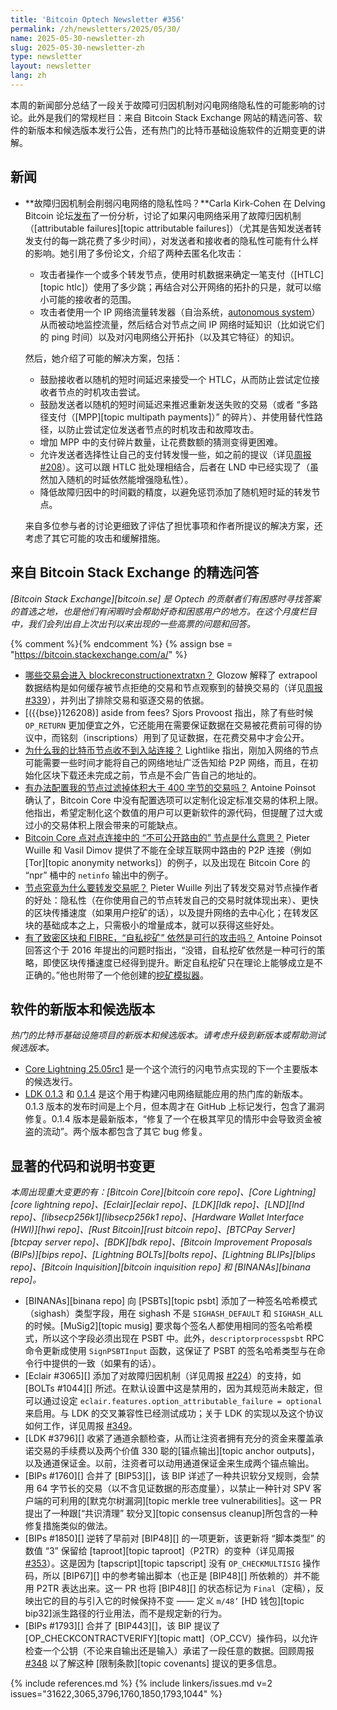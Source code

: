 ```yaml
---
title: 'Bitcoin Optech Newsletter #356'
permalink: /zh/newsletters/2025/05/30/
name: 2025-05-30-newsletter-zh
slug: 2025-05-30-newsletter-zh
type: newsletter
layout: newsletter
lang: zh
---
```


本周的新闻部分总结了一段关于故障可归因机制对闪电网络隐私性的可能影响的讨论。此外是我们的常规栏目：来自 Bitcoin Stack Exchange 网站的精选问答、软件的新版本和候选版本发行公告，还有热门的比特币基础设施软件的近期变更的讲解。

## 新闻

- **<!--do-attributable-failures-reduce-ln-privacy-->故障归因机制会削弱闪电网络的隐私性吗？**Carla Kirk-Cohen 在 Delving Bitcoin 论坛[发布][kirkcohen af]了一份分析，讨论了如果闪电网络采用了故障归因机制（[attributable failures][topic attributable failures]）（尤其是告知发送者转发支付的每一跳花费了多少时间），对发送者和接收者的隐私性可能有什么样的影响。她引用了多份论文，介绍了两种去匿名化攻击：

  - 攻击者操作一个或多个转发节点，使用时机数据来确定一笔支付（[HTLC][topic htlc]）使用了多少跳；再结合对公开网络的拓扑的只是，就可以缩小可能的接收者的范围。
  - 攻击者使用一个 IP 网络流量转发器（自治系统，[autonomous system][]）从而被动地监控流量，然后结合对节点之间 IP 网络时延知识（比如说它们的 ping 时间）以及对闪电网络公开拓扑（以及其它特征）的知识。

  然后，她介绍了可能的解决方案，包括：

  - 鼓励接收者以随机的短时间延迟来接受一个 HTLC，从而防止尝试定位接收者节点的时机攻击尝试。
  - 鼓励发送者以随机的短时间延迟来推迟重新发送失败的交易（或者 “多路径支付（[MPP][topic multipath payments]）” 的碎片）、并使用替代性路径，以防止尝试定位发送者节点的时机攻击和故障攻击。
  - 增加 MPP 中的支付碎片数量，让花费数额的猜测变得更困难。
  - 允许发送者选择性让自己的支付转发慢一些，如之前的提议（详见[周报 #208][news208 slowln]）。这可以跟 HTLC 批处理相结合，后者在 LND 中已经实现了（虽然加入随机的时延依然能增强隐私性）。
  - 降低故障归因中的时间戳的精度，以避免惩罚添加了随机短时延的转发节点。

  来自多位参与者的讨论更细致了评估了担忧事项和作者所提议的解决方案，还考虑了其它可能的攻击和缓解措施。

## 来自 Bitcoin Stack Exchange 的精选问答

*[Bitcoin Stack Exchange][bitcoin.se] 是 Optech 的贡献者们有困惑时寻找答案的首选之地，也是他们有闲暇时会帮助好奇和困惑用户的地方。在这个月度栏目中，我们会列出自上次出刊以来出现的一些高票的问题和回答。*

{% comment %}<!-- https://bitcoin.stackexchange.com/search?tab=votes&q=created%3a1m..%20is%3aanswer -->{% endcomment %}
{% assign bse = "https://bitcoin.stackexchange.com/a/" %}

- [<!--which-transactions-get-into-blockreconstructionextratxn-->哪些交易会进入 blockreconstructionextratxn？]({{bse}}116519) Glozow 解释了 extrapool 数据结构是如何缓存被节点拒绝的交易和节点观察到的替换交易的（详见[周报 #339][news339 extrapool]），并列出了排除交易和驱逐交易的依据。
- [({{bse}}126208)] aside from fees? Sjors Provoost 指出，除了有些时候 `OP_RETURN` 更加便宜之外，它还能用在需要保证数据在交易被花费前可得的协议中，而铭刻（inscriptions）用到了见证数据，在花费交易中才会公开。
- [<!--why-is-my-bitcoin-node-not-receiving-incoming-connections-->为什么我的比特币节点收不到入站连接？]({{bse}}126338) Lightlike 指出，刚加入网络的节点可能需要一些时间才能将自己的网络地址广泛告知给 P2P 网络，而且，在初始化区块下载还未完成之前，节点是不会广告自己的地址的。
- [<!--how-do-i-configure-my-node-to-filter-out-transactions-larger-than-400-bytes-->有办法配置我的节点过滤掉体积大于 400 字节的交易吗？]({{bse}}126347) Antoine Poinsot 确认了，Bitcoin Core 中没有配置选项可以定制化设定标准交易的体积上限。他指出，希望定制化这个数值的用户可以更新软件的源代码，但提醒了过大或过小的交易体积上限会带来的可能缺点。
- [<!--what-does-not-publicly-routable-node-in-bitcoin-core-p2p-mean-->Bitcoin Core 点对点连接中的 “不可公开路由的” 节点是什么意思？]({{bse}}126225) Pieter Wuille 和 Vasil Dimov 提供了不能在全球互联网中路由的 P2P 连接（例如 [Tor][topic anonymity networks]）的例子，以及出现在 Bitcoin Core 的 “npr” 桶中的 `netinfo` 输出中的例子。
- [<!--why-would-a-node-would-ever-relay-a-transaction-->节点究竟为什么要转发交易呢？]({{bse}}127391) Pieter Wuille 列出了转发交易对节点操作者的好处：隐私性（在你使用自己的节点转发自己的交易时就体现出来）、更快的区块传播速度（如果用户挖矿的话），以及提升网络的去中心化；在转发区块的基础成本之上，只需极小的增量成本，就可以获得这些好处。
- [<!--is-selfish-mining-still-an-option-with-compact-blocks-and-fibre-->有了致密区块和 FIBRE，“自私挖矿” 依然是可行的攻击吗？]({{bse}}49515) Antoine Poinsot 回答这个于 2016 年提出的问题时指出，“没错，自私挖矿依然是一种可行的策略，即使区块传播速度已经得到提升。断定自私挖矿只在理论上能够成立是不正确的。”他也附带了一个他创建的[挖矿模拟器][miningsimulation github]。

## 软件的新版本和候选版本

*热门的比特币基础设施项目的新版本和候选版本。请考虑升级到新版本或帮助测试候选版本。*

- [Core Lightning 25.05rc1][] 是一个这个流行的闪电节点实现的下一个主要版本的候选发行。
- [LDK 0.1.3][] 和 [0.1.4][ldk 0.1.4] 是这个用于构建闪电网络赋能应用的热门库的新版本。0.1.3 版本的发布时间是上个月，但本周才在 GitHub 上标记发行，包含了漏洞修复。0.1.4 版本是最新版本，“修复了一个在极其罕见的情形中会导致资金被盗的流动”。两个版本都包含了其它 bug 修复。

## 显著的代码和说明书变更

*本周出现重大变更的有：[Bitcoin Core][bitcoin core repo]、[Core Lightning][core lightning repo]、[Eclair][eclair repo]、[LDK][ldk repo]、[LND][lnd repo]、[libsecp256k1][libsecp256k1 repo]、[Hardware Wallet Interface (HWI)][hwi repo]、[Rust Bitcoin][rust bitcoin repo]、[BTCPay Server][btcpay server repo]、[BDK][bdk repo]、[Bitcoin Improvement Proposals (BIPs)][bips repo]、[Lightning BOLTs][bolts repo]、[Lightning BLIPs][blips repo]、[Bitcoin Inquisition][bitcoin inquisition repo] 和 [BINANAs][binana repo]。*

- [BINANAs][binana repo] 向 [PSBTs][topic psbt] 添加了一种签名哈希模式（sighash）类型字段，用在 sighash 不是 `SIGHASH_DEFAULT` 和 `SIGHASH_ALL` 的时候。[MuSig2][topic musig] 要求每个签名人都使用相同的签名哈希模式，所以这个字段必须出现在 PSBT 中。此外，`descriptorprocesspsbt` RPC 命令更新成使用 `SignPSBTInput` 函数，这保证了 PSBT 的签名哈希类型与在命令行中提供的一致（如果有的话）。
- [Eclair #3065][] 添加了对故障归因机制（详见周报 [#224][news224 failures]）的支持，如 [BOLTs #1044][] 所述。在默认设置中这是禁用的，因为其规范尚未敲定，但可以通过设定 `eclair.features.option_attributable_failure = optional` 来启用。与 LDK 的交叉兼容性已经测试成功；关于 LDK 的实现以及这个协议如何工作，详见周报 [#349][news349 failures]。
- [LDK #3796][] 收紧了通道余额检查，从而让注资者拥有充分的资金来覆盖承诺交易的手续费以及两个价值 330 聪的[锚点输出][topic anchor outputs]，以及通道保证金。以前，注资者可以动用通道保证金来生成两个锚点输出。
- [BIPs #1760][] 合并了 [BIP53][]，该 BIP 详述了一种共识软分叉规则，会禁用 64 字节长的交易（以不含见证数据的形态度量），以禁止一种针对 SPV 客户端的可利用的[默克尔树漏洞][topic merkle tree vulnerabilities]。这一 PR 提出了一种跟[“共识清理” 软分叉][topic consensus cleanup]所包含的一种修复措施类似的做法。
- [BIPs #1850][] 逆转了早前对 [BIP48][] 的一项更新，该更新将 “脚本类型” 的数值 “3” 保留给 [taproot][topic taproot]（P2TR）的变种（详见周报 [#353][news353 bip48]）。这是因为 [tapscript][topic tapscript] 没有 `OP_CHECKMULTISIG` 操作码，所以 [BIP67][] 中的参考输出脚本（也正是 [BIP48][] 所依赖的）并不能用 P2TR 表达出来。这一 PR 也将 [BIP48][] 的状态标记为 `Final`（定稿），反映出它的目的与引入它的时候保持不变 —— 定义 `m/48’` [HD 钱包][topic bip32]派生路径的行业用法，而不是规定新的行为。
- [BIPs #1793][] 合并了 [BIP443][]，该 BIP 提议了 [OP_CHECKCONTRACTVERIFY][topic matt]（OP_CCV）操作码，以允许检查一个公钥（不论来自输出还是输入）承诺了一段任意的数据。回顾周报 [#348][news348 op_ccv] 以了解这种 [限制条款][topic covenants] 提议的更多信息。

{% include references.md %}
{% include linkers/issues.md v=2 issues="31622,3065,3796,1760,1850,1793,1044" %}

[Core Lightning 25.05rc1]: https://github.com/ElementsProject/lightning/releases/tag/v25.05rc1
[ldk 0.1.3]: https://github.com/lightningdevkit/rust-lightning/releases/tag/v0.1.3
[ldk 0.1.4]: https://github.com/lightningdevkit/rust-lightning/releases/tag/v0.1.4
[news208 slowln]: /zh/newsletters/2022/07/13/#allowing-deliberately-slow-ln-payment-forwarding
[autonomous system]: https://en.wikipedia.org/wiki/Autonomous_system_(Internet)
[kirkcohen af]: https://delvingbitcoin.org/t/latency-and-privacy-in-lightning/1723
[news224 failures]: /zh/newsletters/2022/11/02/#ln-routing-failure-attribution
[news349 failures]: /zh/newsletters/2025/04/11/#ldk-2256
[news353 bip48]: /zh/newsletters/2025/05/09/#bips-1835
[news348 op_ccv]: /zh/newsletters/2025/04/04/#op-checkcontractverify-semantics
[news339 extrapool]: /zh/newsletters/2025/01/31/#updated-stats-on-compact-block-reconstruction
[miningsimulation github]: https://github.com/darosior/miningsimulation
